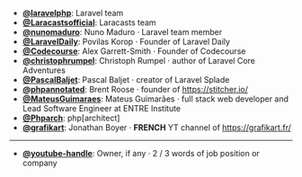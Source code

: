 - **[@laravelphp](https://www.youtube.com/@laravelphp)**: Laravel team
- **[@Laracastsofficial](https://www.youtube.com/@Laracastsofficial)**: Laracasts team
- **[@nunomaduro](https://www.youtube.com/@nunomaduro)**: Nuno Maduro ‧ Laravel team member
- **[@LaravelDaily](https://www.youtube.com/@LaravelDaily)**: Povilas Korop ‧ Founder of Laravel Daily
- **[@Codecourse](https://www.youtube.com/@codecourse)**: Alex Garrett-Smith ‧ Founder of Codecourse
- **[@christophrumpel](https://www.youtube.com/@christophrumpel)**: Christoph Rumpel ‧ author of Laravel Core Adventures
- **[@PascalBaljet](https://www.youtube.com/@PascalBaljet)**: Pascal Baljet ‧ creator of Laravel Splade
- **[@phpannotated](https://www.youtube.com/@phpannotated)**: Brent Roose ‧ founder of https://stitcher.io/
- **[@MateusGuimaraes](https://www.youtube.com/@MateusGuimaraes)**: Mateus Guimarães ‧ full stack web developer and Lead Software Engineer at ENTRE Institute
- **[@Phparch](https://www.youtube.com/@Phparch)**: php[architect]
- **[@grafikart](https://www.youtube.com/@grafikart)**: Jonathan Boyer ‧ **FRENCH** YT channel of <https://grafikart.fr/>

--- 

- **[@youtube-handle](https://www.youtube.com/@youtube-handle)**: Owner, if any ‧ 2 / 3 words of job position or company
